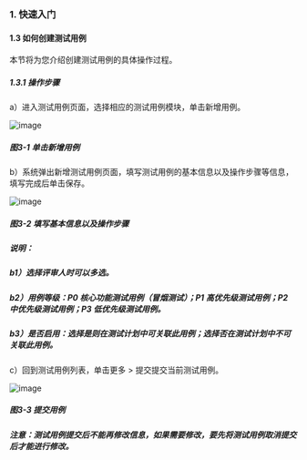 ### 1. 快速入门

#### 1.3 如何创建测试用例

本节将为您介绍创建测试用例的具体操作过程。

##### 1.3.1 操作步骤

a）进入测试用例页面，选择相应的测试用例模块，单击新增用例。

![image](https://user-images.githubusercontent.com/79617492/184098747-88448630-e80e-4e28-921f-13ced7da748b.png)

##### 图3-1 单击新增用例

b）系统弹出新增测试用例页面，填写测试用例的基本信息以及操作步骤等信息，填写完成后单击保存。

![image](https://user-images.githubusercontent.com/79617492/184098760-185052e8-cb4c-4831-8544-7a58763c0ce3.png)

##### 图3-2 填写基本信息以及操作步骤

##### 说明：

##### b1）选择评审人时可以多选。

##### b2）用例等级：P0 核心功能测试用例（冒烟测试）；P1 高优先级测试用例；P2 中优先级测试用例；P3 低优先级测试用例。

##### b3）是否启用：选择是则在测试计划中可关联此用例；选择否在测试计划中不可关联此用例。

c）回到测试用例列表，单击更多 > 提交提交当前测试用例。

![image](https://user-images.githubusercontent.com/79617492/184098769-48a06056-afb8-4d66-addf-cabd47bc3977.png)

##### 图3-3 提交用例

##### 注意：测试用例提交后不能再修改信息，如果需要修改，要先将测试用例取消提交后才能进行修改。
